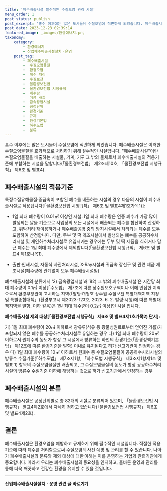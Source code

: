 ```yaml
---
title: '폐수배출시설 필수적인 수질오염 관리 시설'
menu_order: 1
post_status: publish
post_excerpt: '홍수 이후에는 많은 도시들이 수질오염에 직면하게 되었습니다. 폐수배출시설은 이러한 수질오염물질을 효과적으로 처리하기 위해 필수적인 시설입니다.  폐수배출시설 이란 수질오염물질을 배출하는 시설물, 기계, 기구 그 밖의 물체로서 폐수배출시설의 적용기준에 부합하는 시설을 말합니다  물환경보전법  제2조제10호,  물환경보전법 시행규칙  제6조 및 별표4 .'
post_date: 2023-12-23 02:39:14
featured_image: _images/환경에너지.png
taxonomy:
    category:
        - 환경에너지
        - 산업폐수배출시설설치ㆍ운영
    post_tag:
        - 폐수배출시설
        -  수질오염물질
        -  환경오염
        -  폐수 처리
        -  수질보전
        -  물환경보전법
        -  물환경보전법 시행규칙
        -  폐수량
        -  기름 배출
        -  금속광업시설
        -  공정단위
        -  환경기준
        -  규제
        -  환경기본법
        -  하수도법
        -  분류
---
```



홍수 이후에는 많은 도시들이 수질오염에 직면하게 되었습니다. 폐수배출시설은 이러한 수질오염물질을 효과적으로 처리하기 위해 필수적인 시설입니다. "폐수배출시설"이란 수질오염물질을 배출하는 시설물, 기계, 기구 그 밖의 물체로서 폐수배출시설의 적용기준에 부합하는 시설을 말합니다(「물환경보전법」 제2조제10호, 「물환경보전법 시행규칙」 제6조 및 별표4).

## 폐수배출시설의 적용기준

특정수질유해물질·중금속이 포함된 폐수를 배출하는 시설의 경우 다음의 시설이 폐수배출시설로 적용됩니다[「물환경보전법 시행규칙」 제6조 및 별표4제1호가목1)]:

- 1일 최대 폐수량이 0.01㎥ 이상인 시설: 1일 최대 폐수량은 연중 폐수가 가장 많이 발생되는 날을 기준으로 사업장의 모든 시설에서 배출되는 폐수를 합산하여 산정하고, 위탁처리·재이용하거나 폐수배출공정 중의 방지시설에서 처리되는 폐수를 모두 포함하여 산정합니다. 다만, 두부 및 떡 제조시설에서 발생되는 폐수를 공공하수처리시설 및 개인하수처리시설로 유입시키는 경우에는 두부 및 떡 제품을 식히거나 담근 폐수는 1일 최대 폐수량에서 제외합니다(「물환경보전법 시행규칙」 제6조 및 별표4 제1호나목1).

- 출판·인쇄시설, 자동식 사진처리시설, X-Ray시설과 귀금속 장신구 및 관련 제품 제조시설(폐수량에 관계없이 모두 폐수배출시설임)

폐수배출시설의 분류에서 ‘2) 금속광업시설’과 ‘82) 그 밖의 폐수배출시설’은 시간당 최대 폐수량이 0.1㎥ 이상[「수도법」 제7조에 따른 상수원보호구역이나 이에 인접한 지역으로서 환경부장관이 고시하는 지역(「팔당·대청호 상수원 수질보전 특별대책지역 지정 및 특별종합대책」(환경부고시 제2023-123호, 2023. 6. 2. 발령·시행)에 따른 특별대책지역을 말함. 이하 같음)은 1일 최대 폐수량이 0.2㎥ 이상]인 시설 입니다.

**폐수배출시설 제외 대상[「물환경보전법 시행규칙」 제6조 및 별표4제1호가목2) 단서]:**

가) 1일 최대 폐수량이 20㎥ 이하로서 광유류(석유 등 광물성원료로부터 얻어진 기름)가 포함되지 않은 폐수를 공공하수처리시설로 유입하는 경우
나) 1일 최대 폐수량이 20㎥ 이하로서 원폐수의 농도가 항상 그 시설에서 방류하는 하천의 환경기준(「환경정책기본법」 제12조에 따른 환경기준을 말함) 이내로 유지된다고 허가·신고기관이 인정하는 경우
다) 1일 최대 폐수량이 10㎥ 이하로서 원폐수 중 수질오염물질이 공공하수처리시설의 방류수 수질기준(「하수도법」 제7조제1항, 「하수도법 시행규칙」 제3조제1항제1호 및 별표 1) 항목의 수질오염물질만 배출되고, 그 수질오염물질의 농도가 항상 공공하수처리시설의 방류수 수질기준 이하에 해당하는 것으로 허가·신고기관에서 인정하는 경우

## 폐수배출시설의 분류

폐수배출시설은 공정단위별로 총 82개의 시설로 분류되어 있으며, 「물환경보전법 시행규칙」 별표4제2호에서 자세히 정하고 있습니다(「물환경보전법 시행규칙」 제6조 및 별표4제2호).

## 결론

폐수배출시설은 환경오염을 예방하고 규제하기 위해 필수적인 시설입니다. 적절한 적용기준에 따라 폐수를 처리함으로써 수질오염의 사전 예방 및 관리를 할 수 있습니다. 나아가 폐수배출시설의 분류와 제외 대상에 대한 이해는 이를 운영하는 기업과 관련기관에게 중요합니다. 따라서 우리는 폐수배출시설의 중요성을 인지하고, 올바른 운영과 관리를 통해 더욱 깨끗하고 건강한 환경을 유지할 수 있을 것입니다.
<!-- wp:separator -->
<hr class="wp-block-separator has-alpha-channel-opacity"/>
<!-- /wp:separator -->

<!-- wp:group {"backgroundColor":"base","layout":{"type":"constrained"}} -->
<div class="wp-block-group has-base-background-color has-background"><!-- wp:paragraph {"align":"center","fontSize":"medium"} -->
<p class="has-text-align-center has-large-font-size"><strong>산업폐수배출시설설치ㆍ운영 관련 글 바로가기</strong></p>
<!-- /wp:paragraph -->


<!-- wp:latest-posts
{"categories":[{"id":35050,"count":19,"description":"","link":"https://uknowlaw.com/category/%ec%82%b0%ec%97%85%ed%8f%90%ec%88%98%eb%b0%b0%ec%b6%9c%ec%8b%9c%ec%84%a4%ec%84%a4%ec%b9%98%e3%86%8d%ec%9a%b4%ec%98%81/","name":"산업폐수배출시설설치ㆍ운영","slug":"산업폐수배출시설설치ㆍ운영","taxonomy":"category","parent":0,"meta":[],"_links":{"self":[{"href":"https://uknowlaw.com/wp-json/wp/v2/categories/35050"}],"collection":[{"href":"https://uknowlaw.com/wp-json/wp/v2/categories"}],"about":[{"href":"https://uknowlaw.com/wp-json/wp/v2/taxonomies/category"}],"wp:post_type":[{"href":"https://uknowlaw.com/wp-json/wp/v2/posts?categories=35050"}],"curies":[{"name":"wp","href":"https://api.w.org/{rel}","templated":true}]}}],"postsToShow":100,"excerptLength":28,"postLayout":"grid","columns":2,"featuredImageAlign":"left","featuredImageSizeSlug":"large","fontSize":"small"} /--></div>
<!-- /wp:group -->